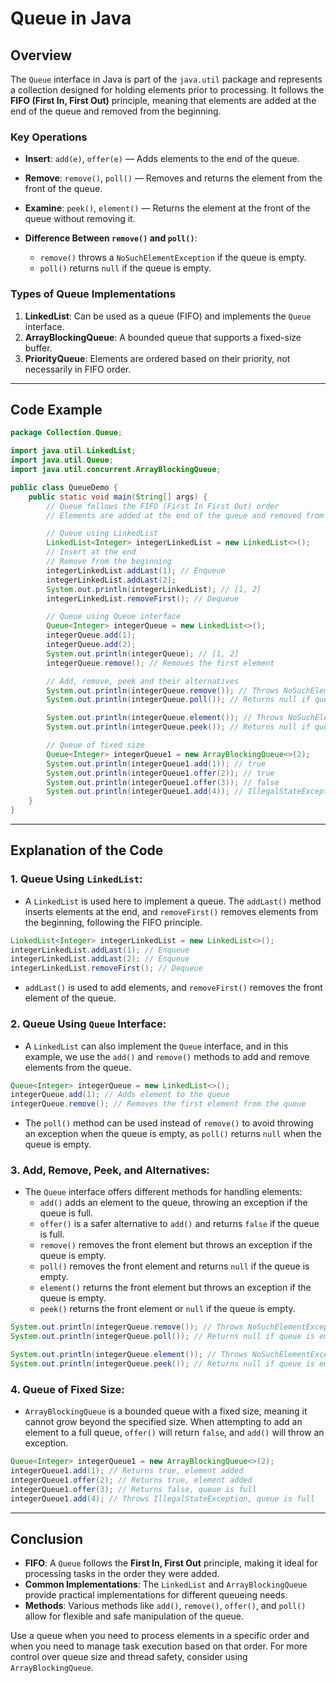 # Queue in Java

## Overview

The `Queue` interface in Java is part of the `java.util` package and represents a collection designed for holding elements prior to processing. It follows the **FIFO (First In, First Out)** principle, meaning that elements are added at the end of the queue and removed from the beginning. 

### Key Operations

- **Insert**: `add(e)`, `offer(e)` — Adds elements to the end of the queue.
- **Remove**: `remove()`, `poll()` — Removes and returns the element from the front of the queue.
- **Examine**: `peek()`, `element()` — Returns the element at the front of the queue without removing it.

- **Difference Between `remove()` and `poll()`**:
  - `remove()` throws a `NoSuchElementException` if the queue is empty.
  - `poll()` returns `null` if the queue is empty.

### Types of Queue Implementations

1. **LinkedList**: Can be used as a queue (FIFO) and implements the `Queue` interface.
2. **ArrayBlockingQueue**: A bounded queue that supports a fixed-size buffer.
3. **PriorityQueue**: Elements are ordered based on their priority, not necessarily in FIFO order.

---

## Code Example

```java
package Collection.Queue;

import java.util.LinkedList;
import java.util.Queue;
import java.util.concurrent.ArrayBlockingQueue;

public class QueueDemo {
    public static void main(String[] args) {
        // Queue follows the FIFO (First In First Out) order
        // Elements are added at the end of the queue and removed from the beginning of the queue

        // Queue using LinkedList
        LinkedList<Integer> integerLinkedList = new LinkedList<>();
        // Insert at the end
        // Remove from the beginning
        integerLinkedList.addLast(1); // Enqueue
        integerLinkedList.addLast(2);
        System.out.println(integerLinkedList); // [1, 2]
        integerLinkedList.removeFirst(); // Dequeue

        // Queue using Queue interface
        Queue<Integer> integerQueue = new LinkedList<>();
        integerQueue.add(1);
        integerQueue.add(2);
        System.out.println(integerQueue); // [1, 2]
        integerQueue.remove(); // Removes the first element

        // Add, remove, peek and their alternatives
        System.out.println(integerQueue.remove()); // Throws NoSuchElementException if queue is empty
        System.out.println(integerQueue.poll()); // Returns null if queue is empty

        System.out.println(integerQueue.element()); // Throws NoSuchElementException if queue is empty
        System.out.println(integerQueue.peek()); // Returns null if queue is empty

        // Queue of fixed size
        Queue<Integer> integerQueue1 = new ArrayBlockingQueue<>(2);
        System.out.println(integerQueue1.add(1)); // true
        System.out.println(integerQueue1.offer(2)); // true
        System.out.println(integerQueue1.offer(3)); // false
        System.out.println(integerQueue1.add(4)); // IllegalStateException: Queue full
    }
}
```

---

## Explanation of the Code

### 1. **Queue Using `LinkedList`**:
   - A `LinkedList` is used here to implement a queue. The `addLast()` method inserts elements at the end, and `removeFirst()` removes elements from the beginning, following the FIFO principle.

   ```java
   LinkedList<Integer> integerLinkedList = new LinkedList<>();
   integerLinkedList.addLast(1); // Enqueue
   integerLinkedList.addLast(2); // Enqueue
   integerLinkedList.removeFirst(); // Dequeue
   ```

   - `addLast()` is used to add elements, and `removeFirst()` removes the front element of the queue.

### 2. **Queue Using `Queue` Interface**:
   - A `LinkedList` can also implement the `Queue` interface, and in this example, we use the `add()` and `remove()` methods to add and remove elements from the queue.

   ```java
   Queue<Integer> integerQueue = new LinkedList<>();
   integerQueue.add(1); // Adds element to the queue
   integerQueue.remove(); // Removes the first element from the queue
   ```

   - The `poll()` method can be used instead of `remove()` to avoid throwing an exception when the queue is empty, as `poll()` returns `null` when the queue is empty.

### 3. **Add, Remove, Peek, and Alternatives**:
   - The `Queue` interface offers different methods for handling elements:
     - `add()` adds an element to the queue, throwing an exception if the queue is full.
     - `offer()` is a safer alternative to `add()` and returns `false` if the queue is full.
     - `remove()` removes the front element but throws an exception if the queue is empty.
     - `poll()` removes the front element and returns `null` if the queue is empty.
     - `element()` returns the front element but throws an exception if the queue is empty.
     - `peek()` returns the front element or `null` if the queue is empty.

   ```java
   System.out.println(integerQueue.remove()); // Throws NoSuchElementException if queue is empty
   System.out.println(integerQueue.poll()); // Returns null if queue is empty

   System.out.println(integerQueue.element()); // Throws NoSuchElementException if queue is empty
   System.out.println(integerQueue.peek()); // Returns null if queue is empty
   ```

### 4. **Queue of Fixed Size**:
   - `ArrayBlockingQueue` is a bounded queue with a fixed size, meaning it cannot grow beyond the specified size. When attempting to add an element to a full queue, `offer()` will return `false`, and `add()` will throw an exception.
   
   ```java
   Queue<Integer> integerQueue1 = new ArrayBlockingQueue<>(2);
   integerQueue1.add(1); // Returns true, element added
   integerQueue1.offer(2); // Returns true, element added
   integerQueue1.offer(3); // Returns false, queue is full
   integerQueue1.add(4); // Throws IllegalStateException, queue is full
   ```

---

## Conclusion

- **FIFO**: A `Queue` follows the **First In, First Out** principle, making it ideal for processing tasks in the order they were added.
- **Common Implementations**: The `LinkedList` and `ArrayBlockingQueue` provide practical implementations for different queueing needs.
- **Methods**: Various methods like `add()`, `remove()`, `offer()`, and `poll()` allow for flexible and safe manipulation of the queue.

Use a queue when you need to process elements in a specific order and when you need to manage task execution based on that order. For more control over queue size and thread safety, consider using `ArrayBlockingQueue`.
